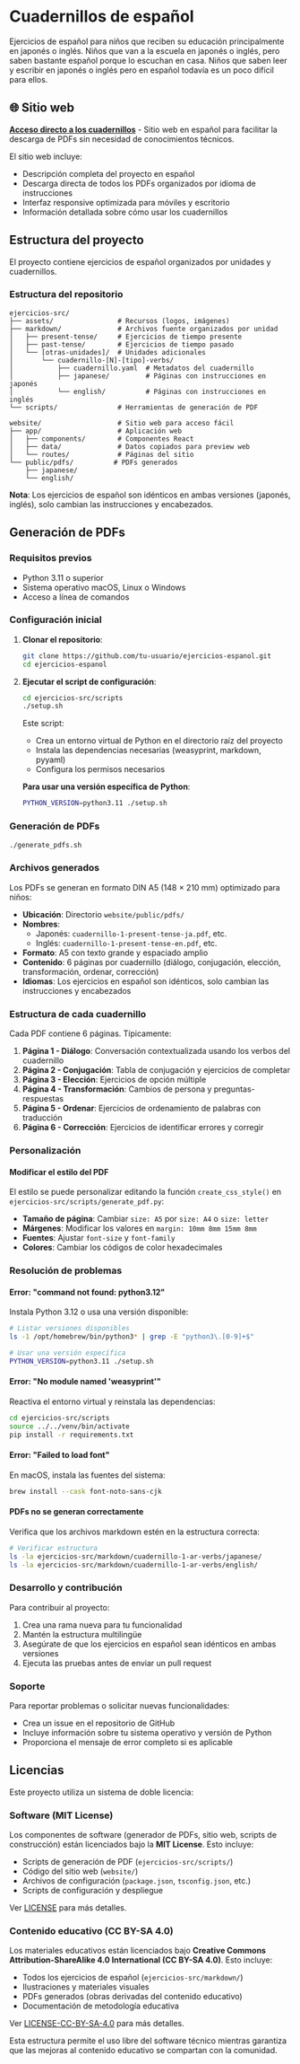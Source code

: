 # Cuadernillos de español

Ejercicios de español para niños que reciben su educación principalmente en japonés o inglés. Niños que van a la escuela en japonés o inglés, pero saben bastante español porque lo escuchan en casa. Niños que saben leer y escribir en japonés o inglés pero en español todavía es un poco difícil para ellos.

## 🌐 Sitio web

**[Acceso directo a los cuadernillos](website/)** - Sitio web en español para facilitar la descarga de PDFs sin necesidad de conocimientos técnicos.

El sitio web incluye:

- Descripción completa del proyecto en español
- Descarga directa de todos los PDFs organizados por idioma de instrucciones
- Interfaz responsive optimizada para móviles y escritorio
- Información detallada sobre cómo usar los cuadernillos

## Estructura del proyecto

El proyecto contiene ejercicios de español organizados por unidades y cuadernillos.

### Estructura del repositorio

```
ejercicios-src/
├── assets/                # Recursos (logos, imágenes)
├── markdown/              # Archivos fuente organizados por unidad
│   ├── present-tense/     # Ejercicios de tiempo presente
│   ├── past-tense/        # Ejercicios de tiempo pasado
│   └── [otras-unidades]/  # Unidades adicionales
│       └── cuadernillo-[N]-[tipo]-verbs/
│           ├── cuadernillo.yaml  # Metadatos del cuadernillo
│           ├── japanese/         # Páginas con instrucciones en japonés
│           └── english/          # Páginas con instrucciones en inglés
└── scripts/               # Herramientas de generación de PDF

website/                   # Sitio web para acceso fácil
├── app/                   # Aplicación web
│   ├── components/        # Componentes React
│   ├── data/              # Datos copiados para preview web
│   └── routes/            # Páginas del sitio
└── public/pdfs/          # PDFs generados
    ├── japanese/
    └── english/
```

**Nota**: Los ejercicios de español son idénticos en ambas versiones (japonés, inglés), solo cambian las instrucciones y encabezados.

## Generación de PDFs

### Requisitos previos

- Python 3.11 o superior
- Sistema operativo macOS, Linux o Windows
- Acceso a línea de comandos

### Configuración inicial

1. **Clonar el repositorio**:

   ```bash
   git clone https://github.com/tu-usuario/ejercicios-espanol.git
   cd ejercicios-espanol
   ```

2. **Ejecutar el script de configuración**:

   ```bash
   cd ejercicios-src/scripts
   ./setup.sh
   ```

   Este script:

   - Crea un entorno virtual de Python en el directorio raíz del proyecto
   - Instala las dependencias necesarias (weasyprint, markdown, pyyaml)
   - Configura los permisos necesarios

   **Para usar una versión específica de Python**:

   ```bash
   PYTHON_VERSION=python3.11 ./setup.sh
   ```

### Generación de PDFs

```bash
./generate_pdfs.sh
```

### Archivos generados

Los PDFs se generan en formato DIN A5 (148 × 210 mm) optimizado para niños:

- **Ubicación**: Directorio `website/public/pdfs/`
- **Nombres**:
  - Japonés: `cuadernillo-1-present-tense-ja.pdf`, etc.
  - Inglés: `cuadernillo-1-present-tense-en.pdf`, etc.
- **Formato**: A5 con texto grande y espaciado amplio
- **Contenido**: 6 páginas por cuadernillo (diálogo, conjugación, elección, transformación, ordenar, corrección)
- **Idiomas**: Los ejercicios en español son idénticos, solo cambian las instrucciones y encabezados

### Estructura de cada cuadernillo

Cada PDF contiene 6 páginas. Típicamente:

1. **Página 1 - Diálogo**: Conversación contextualizada usando los verbos del cuadernillo
2. **Página 2 - Conjugación**: Tabla de conjugación y ejercicios de completar
3. **Página 3 - Elección**: Ejercicios de opción múltiple
4. **Página 4 - Transformación**: Cambios de persona y preguntas-respuestas
5. **Página 5 - Ordenar**: Ejercicios de ordenamiento de palabras con traducción
6. **Página 6 - Corrección**: Ejercicios de identificar errores y corregir

### Personalización

#### Modificar el estilo del PDF

El estilo se puede personalizar editando la función `create_css_style()` en `ejercicios-src/scripts/generate_pdf.py`:

- **Tamaño de página**: Cambiar `size: A5` por `size: A4` o `size: letter`
- **Márgenes**: Modificar los valores en `margin: 10mm 8mm 15mm 8mm`
- **Fuentes**: Ajustar `font-size` y `font-family`
- **Colores**: Cambiar los códigos de color hexadecimales

### Resolución de problemas

#### Error: "command not found: python3.12"

Instala Python 3.12 o usa una versión disponible:

```bash
# Listar versiones disponibles
ls -1 /opt/homebrew/bin/python3* | grep -E "python3\.[0-9]+$"

# Usar una versión específica
PYTHON_VERSION=python3.11 ./setup.sh
```

#### Error: "No module named 'weasyprint'"

Reactiva el entorno virtual y reinstala las dependencias:

```bash
cd ejercicios-src/scripts
source ../../venv/bin/activate
pip install -r requirements.txt
```

#### Error: "Failed to load font"

En macOS, instala las fuentes del sistema:

```bash
brew install --cask font-noto-sans-cjk
```

#### PDFs no se generan correctamente

Verifica que los archivos markdown estén en la estructura correcta:

```bash
# Verificar estructura
ls -la ejercicios-src/markdown/cuadernillo-1-ar-verbs/japanese/
ls -la ejercicios-src/markdown/cuadernillo-1-ar-verbs/english/
```

### Desarrollo y contribución

Para contribuir al proyecto:

1. Crea una rama nueva para tu funcionalidad
2. Mantén la estructura multilingüe
3. Asegúrate de que los ejercicios en español sean idénticos en ambas versiones
4. Ejecuta las pruebas antes de enviar un pull request

### Soporte

Para reportar problemas o solicitar nuevas funcionalidades:

- Crea un issue en el repositorio de GitHub
- Incluye información sobre tu sistema operativo y versión de Python
- Proporciona el mensaje de error completo si es aplicable

## Licencias

Este proyecto utiliza un sistema de doble licencia:

### Software (MIT License)

Los componentes de software (generador de PDFs, sitio web, scripts de construcción) están licenciados bajo la **MIT License**. Esto incluye:

- Scripts de generación de PDF (`ejercicios-src/scripts/`)
- Código del sitio web (`website/`)
- Archivos de configuración (`package.json`, `tsconfig.json`, etc.)
- Scripts de configuración y despliegue

Ver [LICENSE](LICENSE) para más detalles.

### Contenido educativo (CC BY-SA 4.0)

Los materiales educativos están licenciados bajo **Creative Commons Attribution-ShareAlike 4.0 International (CC BY-SA 4.0)**. Esto incluye:

- Todos los ejercicios de español (`ejercicios-src/markdown/`)
- Ilustraciones y materiales visuales
- PDFs generados (obras derivadas del contenido educativo)
- Documentación de metodología educativa

Ver [LICENSE-CC-BY-SA-4.0](LICENSE-CC-BY-SA-4.0) para más detalles.

Esta estructura permite el uso libre del software técnico mientras garantiza que las mejoras al contenido educativo se compartan con la comunidad.
